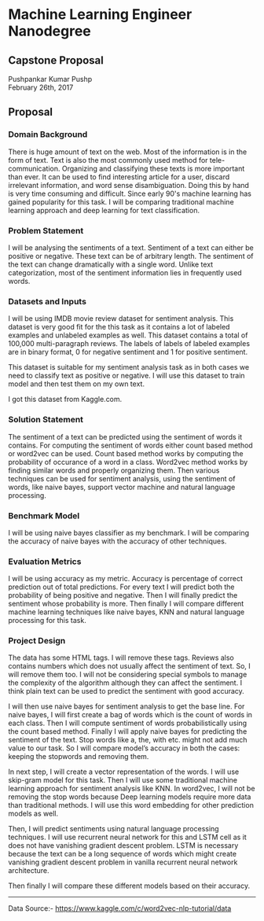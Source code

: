 ﻿# Machine Learning Engineer Nanodegree
## Capstone Proposal
Pushpankar Kumar Pushp  
February 26th, 2017

## Proposal

### Domain Background

There is huge amount of text on the web. Most of the information is in the form of text. Text is also the most commonly used method for tele-communication. Organizing and classifying these texts is more important than ever. It can be used to find interesting article for a user, discard irrelevant information, and word sense disambiguation. Doing this by hand is very time consuming and difficult. Since early 90's machine learning has gained popularity for this task. I will be comparing traditional machine learning approach and deep learning for text classification.

### Problem Statement

I will be analysing the sentiments of a text. Sentiment of a text can either be positive or negative. These text can be of arbitrary length. The sentiment of the text can change dramatically with a single word. Unlike text categorization, most of the sentiment information lies in frequently used words.

### Datasets and Inputs

I will be using IMDB movie review dataset for sentiment analysis. This dataset is very good fit for the this task as it contains a lot of labeled examples and unlabeled examples as well. This dataset contains a total of 100,000 multi-paragraph reviews. The labels of labels of labeled examples are in binary format, 0 for negative sentiment and 1 for positive sentiment.

This dataset is suitable for my sentiment analysis task as in both cases we need to classify text as positive or negative. I will use this dataset to train model and then test them on my own text.

I got this dataset from Kaggle.com.

### Solution Statement

The sentiment of a text can be predicted using the sentiment of words it contains. For computing the sentiment of words either count based method or word2vec can be used. Count based method works by computing the probability of occurance of a word in a class. Word2vec method works by finding similar words and properly organizing them. Then various techniques can be used for sentiment analysis, using the sentiment of words, like naive bayes, support vector machine and natural language processing. 

### Benchmark Model

I will be using naive bayes classifier as my benchmark. I will be comparing the accuracy of naive bayes with the accuracy of other techniques.

### Evaluation Metrics

I will be using accuracy as my metric. Accuracy is percentage of correct prediction out of total predictions. For every text I will predict both the probability of being positive and negative. Then I will finally predict the sentiment whose probability is more. 
Then finally I will compare different machine learning techniques like naive bayes, KNN and natural language processing for this task.

### Project Design

The data has some HTML tags. I will remove these tags. Reviews also contains numbers which does not usually affect the sentiment of text. So, I will remove them too. I will not be considering special symbols to manage the complexity of the algorithm although they can affect the sentiment. I think plain text can be used to predict the sentiment with good accuracy. 

I will then use naive bayes for sentiment analysis to get the base line. For naive bayes, I will first create a bag of words which is the count of words in each class. Then I will compute sentiment of words probabilistically using the count based method. Finally I will apply naive bayes for predicting the sentiment of the text. Stop words like a, the, with etc. might not add much value to our task. So I will compare model’s accuracy in both the cases: keeping the stopwords and removing them.

In next step, I will create a vector representation of the words. I will use skip-gram model for this task. Then I will use some traditional machine learning approach for sentiment analysis like KNN. In word2vec, I will not be removing the stop words because Deep learning models require more data than traditional methods. I will use this word embedding for other prediction models as well. 

Then, I will predict sentiments using natural language processing techniques. I will use recurrent neural network for this and LSTM cell as it does not have vanishing gradient descent problem. LSTM is necessary because the text can be a long sequence of words which might create vanishing gradient descent problem in vanilla recurrent neural network architecture.

Then finally I will compare these different models based on their accuracy.

-----------
Data Source:- https://www.kaggle.com/c/word2vec-nlp-tutorial/data
